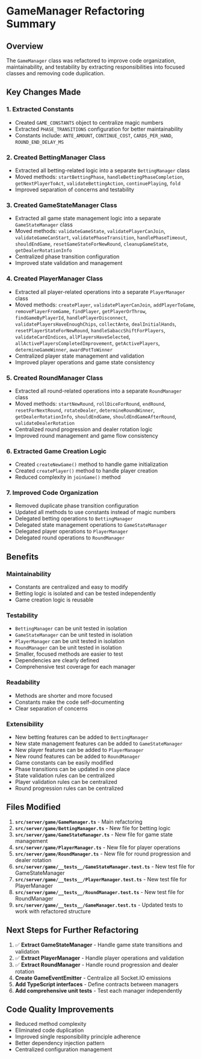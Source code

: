 # GameManager Refactoring Summary

## Overview

The `GameManager` class was refactored to improve code organization, maintainability, and testability by extracting responsibilities into focused classes and removing code duplication.

## Key Changes Made

### 1. **Extracted Constants**

- Created `GAME_CONSTANTS` object to centralize magic numbers
- Extracted `PHASE_TRANSITIONS` configuration for better maintainability
- Constants include: `ANTE_AMOUNT`, `CONTINUE_COST`, `CARDS_PER_HAND`, `ROUND_END_DELAY_MS`

### 2. **Created BettingManager Class**

- Extracted all betting-related logic into a separate `BettingManager` class
- Moved methods: `startBettingPhase`, `handleBettingPhaseCompletion`, `getNextPlayerToAct`, `validateBettingAction`, `continuePlaying`, `fold`
- Improved separation of concerns and testability

### 3. **Created GameStateManager Class**

- Extracted all game state management logic into a separate `GameStateManager` class
- Moved methods: `validateGameState`, `validatePlayerCanJoin`, `validateGameCanStart`, `validatePhaseTransition`, `handlePhaseTimeout`, `shouldEndGame`, `resetGameStateForNewRound`, `cleanupGameState`, `getDealerRotationInfo`
- Centralized phase transition configuration
- Improved state validation and management

### 4. **Created PlayerManager Class**

- Extracted all player-related operations into a separate `PlayerManager` class
- Moved methods: `createPlayer`, `validatePlayerCanJoin`, `addPlayerToGame`, `removePlayerFromGame`, `findPlayer`, `getPlayerOrThrow`, `findGameByPlayerId`, `handlePlayerDisconnect`, `validatePlayersHaveEnoughChips`, `collectAnte`, `dealInitialHands`, `resetPlayerStateForNewRound`, `handleSabaccShiftForPlayers`, `validateCardIndices`, `allPlayersHaveSelected`, `allActivePlayersCompletedImprovement`, `getActivePlayers`, `determineGameWinner`, `awardPotToWinner`
- Centralized player state management and validation
- Improved player operations and game state consistency

### 5. **Created RoundManager Class**

- Extracted all round-related operations into a separate `RoundManager` class
- Moved methods: `startNewRound`, `rollDiceForRound`, `endRound`, `resetForNextRound`, `rotateDealer`, `determineRoundWinner`, `getDealerRotationInfo`, `shouldEndGame`, `shouldEndGameAfterRound`, `validateDealerRotation`
- Centralized round progression and dealer rotation logic
- Improved round management and game flow consistency

### 6. **Extracted Game Creation Logic**

- Created `createNewGame()` method to handle game initialization
- Created `createPlayer()` method to handle player creation
- Reduced complexity in `joinGame()` method

### 7. **Improved Code Organization**

- Removed duplicate phase transition configuration
- Updated all methods to use constants instead of magic numbers
- Delegated betting operations to `BettingManager`
- Delegated state management operations to `GameStateManager`
- Delegated player operations to `PlayerManager`
- Delegated round operations to `RoundManager`

## Benefits

### **Maintainability**

- Constants are centralized and easy to modify
- Betting logic is isolated and can be tested independently
- Game creation logic is reusable

### **Testability**

- `BettingManager` can be unit tested in isolation
- `GameStateManager` can be unit tested in isolation
- `PlayerManager` can be unit tested in isolation
- `RoundManager` can be unit tested in isolation
- Smaller, focused methods are easier to test
- Dependencies are clearly defined
- Comprehensive test coverage for each manager

### **Readability**

- Methods are shorter and more focused
- Constants make the code self-documenting
- Clear separation of concerns

### **Extensibility**

- New betting features can be added to `BettingManager`
- New state management features can be added to `GameStateManager`
- New player features can be added to `PlayerManager`
- New round features can be added to `RoundManager`
- Game constants can be easily modified
- Phase transitions can be updated in one place
- State validation rules can be centralized
- Player validation rules can be centralized
- Round progression rules can be centralized

## Files Modified

1. **`src/server/game/GameManager.ts`** - Main refactoring
2. **`src/server/game/BettingManager.ts`** - New file for betting logic
3. **`src/server/game/GameStateManager.ts`** - New file for game state management
4. **`src/server/game/PlayerManager.ts`** - New file for player operations
5. **`src/server/game/RoundManager.ts`** - New file for round progression and dealer rotation
6. **`src/server/game/__tests__/GameStateManager.test.ts`** - New test file for GameStateManager
7. **`src/server/game/__tests__/PlayerManager.test.ts`** - New test file for PlayerManager
8. **`src/server/game/__tests__/RoundManager.test.ts`** - New test file for RoundManager
9. **`src/server/game/__tests__/GameManager.test.ts`** - Updated tests to work with refactored structure

## Next Steps for Further Refactoring

1. ✅ **Extract GameStateManager** - Handle game state transitions and validation
2. ✅ **Extract PlayerManager** - Handle player operations and validation
3. ✅ **Extract RoundManager** - Handle round progression and dealer rotation
4. **Create GameEventEmitter** - Centralize all Socket.IO emissions
5. **Add TypeScript interfaces** - Define contracts between managers
6. **Add comprehensive unit tests** - Test each manager independently

## Code Quality Improvements

- Reduced method complexity
- Eliminated code duplication
- Improved single responsibility principle adherence
- Better dependency injection pattern
- Centralized configuration management
